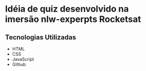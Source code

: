 # Idéia de quiz desenvolvido na imersão nlw-experpts Rocketsat

## Tecnologias Utilizadas

- HTML
- CSS
- JavaScript
- Github
